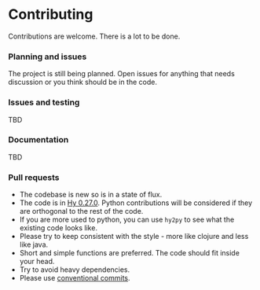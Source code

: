 # Contributing

Contributions are welcome. There is a lot to be done.

### Planning and issues

The project is still being planned. Open issues for anything that needs discussion or you think should be in the code.

### Issues and testing

TBD

### Documentation

TBD

### Pull requests

- The codebase is new so is in a state of flux.
- The code is in [Hy 0.27.0](https://docs.hylang.org). Python contributions will be considered if they are orthogonal to the rest of the code.
- If you are more used to python, you can use `hy2py` to see what the existing code looks like.
- Please try to keep consistent with the style - more like clojure and less like java.
- Short and simple functions are preferred. The code should fit inside your head.
- Try to avoid heavy dependencies.
- Please use [conventional commits](https://www.conventionalcommits.org/en/v1.0.0/).
